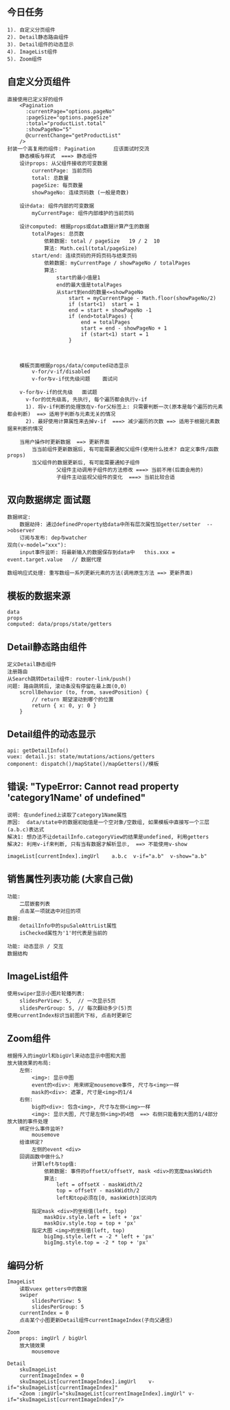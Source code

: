 ## 今日任务
	1). 自定义分页组件
	2). Detail静态路由组件
	3). Detail组件的动态显示
	4). ImageList组件
	5). Zoom组件

## 自定义分页组件
	直接使用已定义好的组件
		<Pagination 
	      :currentPage="options.pageNo"
	      :pageSize="options.pageSize"
	      :total="productList.total"
	      :showPageNo="5"
	      @currentChange="getProductList"
	    />
	封装一个高复用的组件: Pagination      应该面试时交流
		静态模板与样式  ===> 静态组件
		设计props: 从父组件接收的可变数据
			currentPage: 当前页码
			total: 总数量
			pageSize: 每页数量
			showPageNo: 连续页码数 (一般是奇数)
		
		设计data: 组件内部的可变数据
			myCurrentPage: 组件内部维护的当前页码
		
		设计computed: 根据props或data数据计算产生的数据
			totalPages: 总页数
				依赖数据: total / pageSize   19 / 2  10
				算法: Math.ceil(total/pageSize)
			start/end: 连续页码的开妈页码与结束页码
				依赖数据: myCurrentPage / showPageNo / totalPages
				算法:
					start的最小值是1
					end的最大值是totalPages
					从start到end的数量<=showPageNo
						start = myCurrentPage - Math.floor(showPageNo/2)
						if (start<1)  start = 1
						end = start + showPageNo -1
						if (end>totalPages) {
							end = totalPages
							start = end - showPageNo + 1
							if (start<1) start = 1
						}
						
						
		
		模板页面根据props/data/computed动态显示
			v-for/v-if/disabled
			v-for与v-if优先级问题    面试问

		v-for与v-if的优先级   面试题
	      v-for的优先级高, 先执行, 每个遍历都会执行v-if
	      1). 将v-if判断的处理放在v-for父标签上: 只需要判断一次(原本是每个遍历的元素都会判断)  ==> 适用于判断与元素无关的情况
	      2). 最好使用计算属性来去掉v-if  ===> 减少遍历的次数 ==> 适用于根据元素数据来判断的情况

		当用户操作时更新数据  ==> 更新界面
			当当前组件更新数据后, 有可能需要通知父组件(使用什么技术? 自定义事件/函数props)
			当父组件的数据更新后, 有可能需要通知子组件
					父组件主动调用子组件的方法修改 ===> 当前不用(后面会用的)
					子组件主动监视父组件的变化  ===> 当前比较合适

## 双向数据绑定 面试题
	数据绑定:
		数据劫持: 通过definedProperty给data中所有层次属性加getter/setter  -->observer
		订阅与发布: dep与watcher
	双向(v-model="xxx"):
		input事件监听: 将最新输入的数据保存到data中   this.xxx = event.target.value   // 数据代理

	数组响应式处理: 重写数组一系列更新元素的方法(调用原生方法 ==> 更新界面)

## 模板的数据来源
	data
	props
	computed: data/props/state/getters


## Detail静态路由组件
	定义Detail静态组件
	注册路由
	从Search跳转Detail组件: router-link/push()
	问题: 路由跳转后, 滚动条没有停留在最上面(0,0)
		scrollBehavior (to, from, savedPosition) {
	    	// return 期望滚动到哪个的位置
	    	return { x: 0, y: 0 }
	  	}

## Detail组件的动态显示
	api: getDetailInfo()
	vuex: detail.js: state/mutations/actions/getters
	component: dispatch()/mapState()/mapGetters()/模板

## 错误: "TypeError: Cannot read property 'category1Name' of undefined"
	说明: 在undefined上读取了category1Name属性
	原因:  data/state中的数据初始值是一个空对象/空数组, 如果模板中直接写一个三层(a.b.c)表达式
	解决1: 想办法不让detailInfo.categoryView的结果是undefined, 利用getters
	解决2: 利用v-if来判断, 只有当有数据才解析显示,  ==> 不能使用v-show

	imageList[currentIndex].imgUrl    a.b.c  v-if="a.b"  v-show="a.b"

## 销售属性列表功能 (大家自己做)
	功能: 
		二层嵌套列表 
		点击某一项就选中对应的项
	数据: 
		detailInfo中的spuSaleAttrList属性
		isChecked属性为'1'时代表是当前的

	功能: 动态显示 / 交互
	数据结构

## ImageList组件
	使用swiper显示小图片轮播列表:
		slidesPerView: 5,  // 一次显示5页
      	slidesPerGroup: 5, // 每次翻动多少(5)页
	使用currentIndex标识当前图片下标, 点击时更新它
	
## Zoom组件
	根据传入的imgUrl和bigUrl来动态显示中图和大图
	放大镜效果的布局:
		左侧:
			<img>: 显示中图
			event的<div>: 用来绑定mousemove事件, 尺寸与<img>一样
			mask的<div>: 遮罩, 尺寸是<img>的1/4
		右侧:
			big的<div>: 包含<img>, 尺寸与左侧<img>一样
			<img>: 显示大图, 尺寸是左侧<img>的4倍  ==> 右侧只能看到大图的1/4部分
	放大镜的事件处理
		绑定什么事件监听?
			mousemove
		给谁绑定?
			左侧的event <div>
		回调函数中做什么?
			计算left与top值:
				依赖数据: 事件的offsetX/offsetY, mask <div>的宽度maskWidth
				算法:
					left = offsetX - maskWidth/2
					top = offsetY - maskWidth/2
					left和top必须在[0, maskWidth]区间内
	
			指定mask <div>的坐标值(left, top)
				maskDiv.style.left = left + 'px'
				maskDiv.style.top = top + 'px'
			指定大图 <img>的坐标值(left, top)
				bigImg.style.left = -2 * left + 'px'
				bigImg.style.top = -2 * top + 'px'
## 编码分析
	ImageList
		读取vuex getters中的数据
		swiper
			slidesPerView: 5
			slidesPerGroup: 5
		currentIndex = 0
		点击某个小图更新Detail组件currentImageIndex(子向父通信)
	
	Zoom
		props: imgUrl / bigUrl
		放大镜效果
			mousemove
	
	Detail
		skuImageList
		currentImageIndex = 0
		skuImageList[currentImageIndex].imgUrl    v-if="skuImageList[currentImageIndex]"
		<Zoom :imgUrl="skuImageList[currentImageIndex].imgUrl" v-if="skuImageList[currentImageIndex]"/>